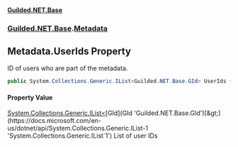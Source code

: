 
#### [Guilded.NET.Base](index 'index')
### [Guilded.NET.Base](index#Guilded_NET_Base 'Guilded.NET.Base').[Metadata](Metadata 'Guilded.NET.Base.Metadata')
## Metadata.UserIds Property
ID of users who are part of the metadata.  
```csharp
public System.Collections.Generic.IList<Guilded.NET.Base.GId> UserIds { get; set; }
```

#### Property Value
[System.Collections.Generic.IList&lt;](https://docs.microsoft.com/en-us/dotnet/api/System.Collections.Generic.IList-1 'System.Collections.Generic.IList`1')[GId](GId 'Guilded.NET.Base.GId')[&gt;](https://docs.microsoft.com/en-us/dotnet/api/System.Collections.Generic.IList-1 'System.Collections.Generic.IList`1')
List of user IDs
